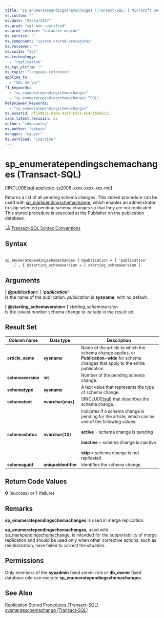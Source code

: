 ```yaml
---
title: "sp_enumeratependingschemachanges (Transact-SQL) | Microsoft Docs"
ms.custom: ""
ms.date: "03/14/2017"
ms.prod: "sql-non-specified"
ms.prod_service: "database-engine"
ms.service: ""
ms.component: "system-stored-procedures"
ms.reviewer: ""
ms.suite: "sql"
ms.technology: 
  - "replication"
ms.tgt_pltfrm: ""
ms.topic: "language-reference"
applies_to: 
  - "SQL Server"
f1_keywords: 
  - "sp_enumeratependingschemachanges"
  - "sp_enumeratependingschemachanges_TSQL"
helpviewer_keywords: 
  - "sp_enumeratependingschemachanges"
ms.assetid: df169b21-d10a-41df-b3a1-654cfb58bc21
caps.latest.revision: 23
author: "edmacauley"
ms.author: "edmaca"
manager: "cguyer"
ms.workload: "Inactive"
---
```

# sp_enumeratependingschemachanges (Transact-SQL)
[!INCLUDE[tsql-appliesto-ss2008-xxxx-xxxx-xxx-md](../../includes/tsql-appliesto-ss2008-xxxx-xxxx-xxx-md.md)]

  Returns a list of all pending schema changes. This stored procedure can be used with [sp_markpendingschemachange](../../relational-databases/system-stored-procedures/sp-markpendingschemachange-transact-sql.md), which enables an administrator to skip selected pending schema changes so that they are not replicated. This stored procedure is executed at the Publisher on the publication database.  
  
 ![Topic link icon](../../database-engine/configure-windows/media/topic-link.gif "Topic link icon") [Transact-SQL Syntax Conventions](../../t-sql/language-elements/transact-sql-syntax-conventions-transact-sql.md)  
  
## Syntax  
  
```  
  
sp_enumeratependingschemachanges [ @publication = ] 'publication'   
    [ , [ @starting_schemaversion = ] starting_schemaversion ]  
```  
  
## Arguments  
 [ **@publication=** ] **'***publication***'**  
 Is the name of the publication. *publication* is **sysname**, with no default.  
  
 [ **@starting_schemaversion=** ] *starting_schemaversion*  
 Is the lowest number schema change to include in the result set.  
  
## Result Set  
  
|Column name|Data type|Description|  
|-----------------|---------------|-----------------|  
|**article_name**|**sysname**|Name of the article to which the schema change applies, or **Publication-wide** for schema changes that apply to the entire publication.|  
|**schemaversion**|**int**|Number of the pending schema change.|  
|**schematype**|**sysname**|A text value that represents the type of schema change.|  
|**schematext**|**nvarchar(max)**|[!INCLUDE[tsql](../../includes/tsql-md.md)] that describes the schema change.|  
|**schemastatus**|**nvarchar(10)**|Indicates if a schema change is pending for the article, which can be one of the following values:<br /><br /> **active** = schema change is pending<br /><br /> **inactive** = schema change is inactive<br /><br /> **skip** = schema change is not replicated|  
|**schemaguid**|**uniqueidentifier**|Identifies the schema change.|  
  
## Return Code Values  
 **0** (success) or **1** (failure)  
  
## Remarks  
 **sp_enumeratependingschemachanges** is used in merge replication.  
  
 **sp_enumeratependingschemachanges**, used with [sp_markpendingschemachange](../../relational-databases/system-stored-procedures/sp-markpendingschemachange-transact-sql.md), is intended for the supportability of merge replication and should be used only when other corrective actions, such as reinitialization, have failed to correct the situation.  
  
## Permissions  
 Only members of the **sysadmin** fixed server role or **db_owner** fixed database role can execute **sp_enumeratependingschemachanges**.  
  
## See Also  
 [Replication Stored Procedures &#40;Transact-SQL&#41;](../../relational-databases/system-stored-procedures/replication-stored-procedures-transact-sql.md)   
 [sysmergeschemachange &#40;Transact-SQL&#41;](../../relational-databases/system-tables/sysmergeschemachange-transact-sql.md)  
  
  
